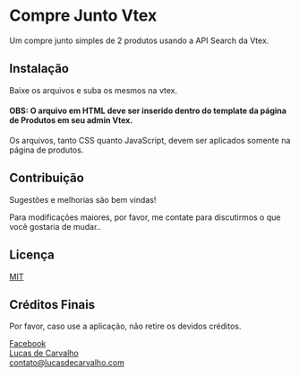 # Compre Junto Vtex

Um compre junto simples de 2 produtos usando a API Search da Vtex.

## Instalação

Baixe os arquivos e suba os mesmos na vtex.


#### OBS: O arquivo em HTML deve ser inserido dentro do template da página de Produtos em seu admin Vtex.

Os arquivos, tanto CSS quanto JavaScript, devem ser aplicados somente na página de produtos.

## Contribuição
Sugestões e melhorias são bem vindas! 

Para modificações maiores, por favor, me contate para discutirmos o que você gostaria de mudar..

## Licença
[MIT](https://choosealicense.com/licenses/mit/)

## Créditos Finais
Por favor, caso use a aplicação, não retire os devidos créditos.

[Facebook](https://www.facebook.com/llucassdecarvalhoo)  
[Lucas de Carvalho](https://www.lucasdecarvalho.com)  
[contato@lucasdecarvalho.com](mailto:contato@lucasdecarvalho.com)